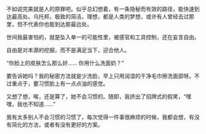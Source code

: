 不如说完美就是人的原罪吧。似乎总幻想着，有一条隐秘而有效的路径，能快速到达最高处。乌托邦，极致的简洁，理想，都是人类的梦想，或许有人曾经去过那里，但不代表你也能到达那最远处。

世间我最害怕的，就是坠入单一的可能性里，被感官和工具控制，还在妄言自由。

自由是对本源的挖掘，而不是满足当下，迎合他人。





“你脸上的皮肤怎么那么好…… 你用什么洗面奶？”

要告诉她吗？我的秘密方法就是少洗脸，早上只用润湿的干净毛巾擦洗面部呀。不过重点于，要习惯脸上有一点点油的感觉。

又想了想，唉，还是算了，她不会习惯的。随即，我挤出了招牌式的假笑，“嘿嘿，我也不知道……”



我有太多别人不会习惯的习惯了，每次觉得一件事很麻烦的时候，我都会想，有没有简化的方法，或者有没有更好的方案。